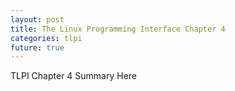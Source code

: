 ```yaml
---
layout: post
title: The Linux Programming Interface Chapter 4
categories: tlpi
future: true
---
```

TLPI Chapter 4 Summary Here